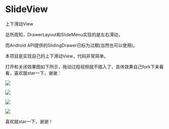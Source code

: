 # SlideView
上下滑动View

总所周知，DrawerLayout和SlideMenu实现的是左右滑动，

而Android API提供的SlidingDrawer已标为过期(当然也可以使用)。

本项目是实现自己的上下滑动View，代码非常简单。

打开和关闭效果图如下所示，拖动过程视频就不插入了，具体效果自己fork下来看看，喜欢就star一下，谢谢：

![](http://i.imgur.com/TgFlRhO.png)

![](http://i.imgur.com/4DXwXVY.png)

![](http://i.imgur.com/rpCtA2t.png)

![](http://i.imgur.com/FnnUUcr.png)

喜欢就star一下，谢谢！